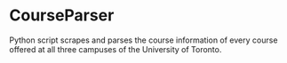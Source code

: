 # CourseParser

Python script scrapes and parses the course information of every course offered at all three campuses of the University of Toronto.
